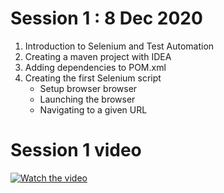 # Session 1 : 8 Dec 2020 
  1. Introduction to Selenium and Test Automation 
  2. Creating a maven project with IDEA 
  3. Adding dependencies to POM.xml 
  4. Creating the first Selenium script 
        * Setup browser browser  
        * Launching the browser 
        * Navigating to a given URL 
        
        
 # Session 1 video 
 [![Watch the video](https://i.imgur.com/4AsENMh.png)](https://youtu.be/xdexjppgA0k)